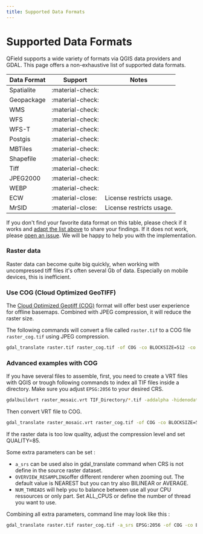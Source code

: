 ```yaml
---
title: Supported Data Formats
---
```


# Supported Data Formats

QField supports a wide variety of formats via QGIS data providers and
GDAL. This page offers a non-exhaustive list of supported data formats.

| Data Format | Support          | Notes                    |
|-------------|------------------|--------------------------|
| Spatialite  | :material-check: |                          |
| Geopackage  | :material-check: |                          |
| WMS         | :material-check: |                          |
| WFS         | :material-check: |                          |
| WFS-T       | :material-check: |                          |
| Postgis     | :material-check: |                          |
| MBTiles     | :material-check: |                          |
| Shapefile   | :material-check: |                          |
| Tiff        | :material-check: |                          |
| JPEG2000    | :material-check: |                          |
| WEBP        | :material-check: |                          |
| ECW         | :material-close: | License restricts usage. |
| MrSID       | :material-close: | License restricts usage. |

If you don't find your favorite data format on this table, please check
if it works and [adapt the list above](https://github.com/opengisch/QField-docs/edit/master/en/project-management/dataformat.rst)
to share your findings. If it does not work, please [open an issue](https://github.com/opengisch/OSGeo4A/issues). We will be happy to
help you with the implementation.

### Raster data

Raster data can become quite big quickly, when working with uncompressed 
tiff files it's often several Gb of data. Especially on mobile devices,
this is inefficient.

### Use COG (Cloud Optimized GeoTIFF)

The [Cloud Optimized Geotiff (COG)](https://www.cogeo.org/) format will offer best user experience for offline basemaps.
Combined with JPEG compression, it will reduce the raster size.

The following commands will convert a file called `raster.tif` to a COG file `raster_cog.tif` using JPEG compression.

``` bash
gdal_translate raster.tif raster_cog.tif -of COG -co BLOCKSIZE=512 -co COMPRESS=JPEG -co QUALITY=75 -co BIGTIFF=YES
```

### Advanced examples with COG

If you have several files to assemble, first, you need to create a VRT files with QGIS or trough following commands to index all TIF files inside a directory.  Make sure you adjust `EPSG:2056` to your desired CRS.

``` bash
gdalbuildvrt raster_mosaic.vrt TIF_Directory/*.tif -addalpha -hidenodata -a_srs EPSG:2056
```

Then convert VRT file to COG.

``` bash
gdal_translate raster_mosaic.vrt raster_cog.tif -of COG -co BLOCKSIZE=512 -co COMPRESS=JPEG -co QUALITY=75 -co BIGTIFF=YES
```

If the raster data is too low quality, adjust the compression level and set QUALITY=85.

Some extra parameters can be set :

- `a_srs` can be used also in gdal_translate command when CRS is not define in the source raster dataset.
- `OVERVIEW_RESAMPLING`offer different renderer when zooming out. The default value is NEAREST but you can try also BILINEAR or AVERAGE.
- `NUM_THREADS` will help you to balance between use all your CPU ressources or only part. Set ALL_CPUS or define the number of thread you want to use.

Combining all extra parameters, command line may look like this :

``` bash
gdal_translate raster.tif raster_cog.tif -a_srs EPSG:2056 -of COG -co BLOCKSIZE=512 -co OVERVIEW_RESAMPLING=BILINEAR -co COMPRESS=JPEG -co QUALITY=75 -co NUM_THREADS=6 -co BIGTIFF=YES
```
